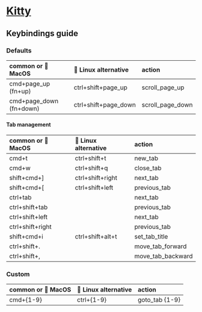 # [Kitty](https://sw.kovidgoyal.net/kitty/conf/)

## Keybindings guide

### Defaults

| common or 🍎 MacOS       | 🐧 Linux alternative  | action           |
| :---------------------- | :------------------- | :--------------- |
| cmd+page_up (fn+up)     | ctrl+shift+page_up   | scroll_page_up   |
| cmd+page_down (fn+down) | ctrl+shift+page_down | scroll_page_down |

#### Tab management

| common or 🍎 MacOS | 🐧 Linux alternative | action            |
| :---------------- | :------------------ | :---------------- |
| cmd+t             | ctrl+shift+t        | new_tab           |
| cmd+w             | ctrl+shift+q        | close_tab         |
| shift+cmd+]       | ctrl+shift+right    | next_tab          |
| shift+cmd+[       | ctrl+shift+left     | previous_tab      |
| ctrl+tab          |                     | next_tab          |
| ctrl+shift+tab    |                     | previous_tab      |
| ctrl+shift+left   |                     | next_tab          |
| ctrl+shift+right  |                     | previous_tab      |
| shift+cmd+i       | ctrl+shift+alt+t    | set_tab_title     |
| ctrl+shift+.      |                     | move_tab_forward  |
| ctrl+shift+,      |                     | move_tab_backward |

### Custom

| common or 🍎 MacOS | 🐧 Linux alternative | action         |
| :---------------- | :------------------ | :------------- |
| cmd+{1-9}         | ctrl+{1-9}          | goto_tab {1-9} |
